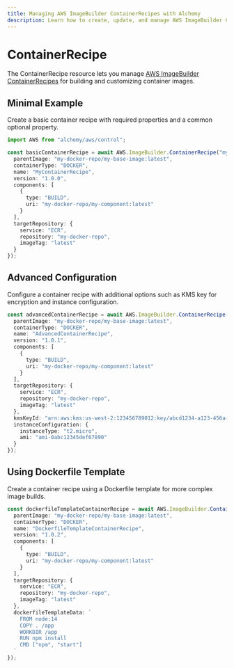 ```yaml
---
title: Managing AWS ImageBuilder ContainerRecipes with Alchemy
description: Learn how to create, update, and manage AWS ImageBuilder ContainerRecipes using Alchemy Cloud Control.
---
```


# ContainerRecipe

The ContainerRecipe resource lets you manage [AWS ImageBuilder ContainerRecipes](https://docs.aws.amazon.com/imagebuilder/latest/userguide/) for building and customizing container images.

## Minimal Example

Create a basic container recipe with required properties and a common optional property.

```ts
import AWS from "alchemy/aws/control";

const basicContainerRecipe = await AWS.ImageBuilder.ContainerRecipe("myContainerRecipe", {
  parentImage: "my-docker-repo/my-base-image:latest",
  containerType: "DOCKER",
  name: "MyContainerRecipe",
  version: "1.0.0",
  components: [
    {
      type: "BUILD",
      uri: "my-docker-repo/my-component:latest"
    }
  ],
  targetRepository: {
    service: "ECR",
    repository: "my-docker-repo",
    imageTag: "latest"
  }
});
```

## Advanced Configuration

Configure a container recipe with additional options such as KMS key for encryption and instance configuration.

```ts
const advancedContainerRecipe = await AWS.ImageBuilder.ContainerRecipe("advancedContainerRecipe", {
  parentImage: "my-docker-repo/my-base-image:latest",
  containerType: "DOCKER",
  name: "AdvancedContainerRecipe",
  version: "1.0.1",
  components: [
    {
      type: "BUILD",
      uri: "my-docker-repo/my-component:latest"
    }
  ],
  targetRepository: {
    service: "ECR",
    repository: "my-docker-repo",
    imageTag: "latest"
  },
  kmsKeyId: "arn:aws:kms:us-west-2:123456789012:key/abcd1234-a123-456a-a12b-a123b4cd56ef",
  instanceConfiguration: {
    instanceType: "t2.micro",
    ami: "ami-0abc12345def67890"
  }
});
```

## Using Dockerfile Template

Create a container recipe using a Dockerfile template for more complex image builds.

```ts
const dockerfileTemplateContainerRecipe = await AWS.ImageBuilder.ContainerRecipe("dockerfileTemplateContainerRecipe", {
  parentImage: "my-docker-repo/my-base-image:latest",
  containerType: "DOCKER",
  name: "DockerfileTemplateContainerRecipe",
  version: "1.0.2",
  components: [
    {
      type: "BUILD",
      uri: "my-docker-repo/my-component:latest"
    }
  ],
  targetRepository: {
    service: "ECR",
    repository: "my-docker-repo",
    imageTag: "latest"
  },
  dockerfileTemplateData: `
    FROM node:14
    COPY . /app
    WORKDIR /app
    RUN npm install
    CMD ["npm", "start"]
  `
});
```